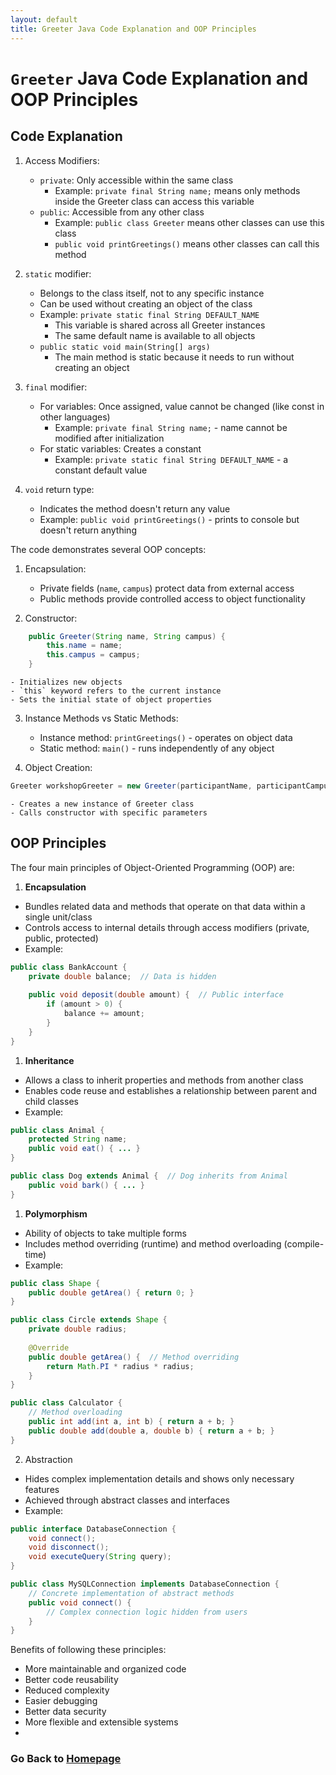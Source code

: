 ```yaml
---
layout: default
title: Greeter Java Code Explanation and OOP Principles
---
```


# `Greeter` Java Code Explanation and OOP Principles

## Code Explanation 
1. Access Modifiers:
	- `private`: Only accessible within the same class
	  - Example: `private final String name;` means only methods inside the Greeter class can access this variable
	- `public`: Accessible from any other class
	  - Example: `public class Greeter` means other classes can use this class
	  - `public void printGreetings()` means other classes can call this method

2. `static` modifier:
	- Belongs to the class itself, not to any specific instance
	- Can be used without creating an object of the class
	- Example: `private static final String DEFAULT_NAME`
	  - This variable is shared across all Greeter instances
	  - The same default name is available to all objects
	- `public static void main(String[] args)`
	  - The main method is static because it needs to run without creating an object

3. `final` modifier:
	- For variables: Once assigned, value cannot be changed (like const in other languages)
	  - Example: `private final String name;` - name cannot be modified after initialization
	- For static variables: Creates a constant
	  - Example: `private static final String DEFAULT_NAME` - a constant default value

4. `void` return type:
	- Indicates the method doesn't return any value
	- Example: `public void printGreetings()` - prints to console but doesn't return anything

The code demonstrates several OOP concepts:

1. Encapsulation:
	- Private fields (`name`, `campus`) protect data from external access
	- Public methods provide controlled access to object functionality

2. Constructor:

```java
	public Greeter(String name, String campus) {
	    this.name = name;
	    this.campus = campus;
	}
```

	- Initializes new objects
	- `this` keyword refers to the current instance
	- Sets the initial state of object properties

3. Instance Methods vs Static Methods:
	- Instance method: `printGreetings()` - operates on object data
	- Static method: `main()` - runs independently of any object

4. Object Creation:

```java
Greeter workshopGreeter = new Greeter(participantName, participantCampus);
```
	
	- Creates a new instance of Greeter class
	- Calls constructor with specific parameters

## OOP Principles
The four main principles of Object-Oriented Programming (OOP) are:

1. **Encapsulation**
- Bundles related data and methods that operate on that data within a single unit/class
- Controls access to internal details through access modifiers (private, public, protected)
- Example:

```java
public class BankAccount {
    private double balance;  // Data is hidden
    
    public void deposit(double amount) {  // Public interface
        if (amount > 0) {
            balance += amount;
        }
    }
}
```

1. **Inheritance**
- Allows a class to inherit properties and methods from another class
- Enables code reuse and establishes a relationship between parent and child classes
- Example:

```java
public class Animal {
    protected String name;
    public void eat() { ... }
}

public class Dog extends Animal {  // Dog inherits from Animal
    public void bark() { ... }
}
```

1. **Polymorphism**
- Ability of objects to take multiple forms
- Includes method overriding (runtime) and method overloading (compile-time)
- Example:

```java
public class Shape {
    public double getArea() { return 0; }
}

public class Circle extends Shape {
    private double radius;
    
    @Override
    public double getArea() {  // Method overriding
        return Math.PI * radius * radius;
    }
}

public class Calculator {
    // Method overloading
    public int add(int a, int b) { return a + b; }
    public double add(double a, double b) { return a + b; }
}
```

2. Abstraction
- Hides complex implementation details and shows only necessary features
- Achieved through abstract classes and interfaces
- Example:

```java
public interface DatabaseConnection {
    void connect();
    void disconnect();
    void executeQuery(String query);
}

public class MySQLConnection implements DatabaseConnection {
    // Concrete implementation of abstract methods
    public void connect() {
        // Complex connection logic hidden from users
    }
}
```

Benefits of following these principles:
- More maintainable and organized code
- Better code reusability
- Reduced complexity
- Easier debugging
- Better data security
- More flexible and extensible systems
- 

### Go Back to [Homepage](https://hackersclubsv.github.io/coe-coding-basics-bootcamp/)
